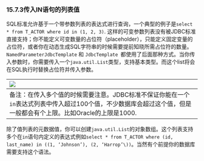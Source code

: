 ### 15.7.3传入IN语句的列表值

SQL标准允许基于一个带参数列表的表达式进行查询，一个典型的例子是`select * from T_ACTOR where id in (1, 2, 3)`. 这样的可变参数列表没有被JDBC标准直接支持；你不能定义可变数量的占位符（placeholder），只能定义固定变量的占位符，或者你在动态生成SQL字符串的时候需要提前知晓所需占位符的数量。`NamedParameterJdbcTemplate` 和 `JdbcTemplate `都使用了后面那种方式。当你传入参数时，你需要传入一个`java.util.List`类型，支持基本类型。而这个list将会在SQL执行时替换占位符并传入参数。

| ![](http://docs.spring.io/spring/docs/5.0.0.M5/spring-framework-reference/html/images/note.png.pagespeed.ce.9zQ_1wVwzR.png) |
| :--- |
| 备注：在传入多个值的时候需要注意。JDBC标准不保证你能在一个`in`表达式列表中传入超过100个值，不少数据库会超过这个值，但是一般都会有个上限。比如Oracle的上限是1000. |

除了值列表的元数据值，你可以创建`java.util.List`的对象数组。这个列表支持多个在`in`语句内定义的表达式例如`select * from T_ACTOR where (id, last_name) in ((1, ‘Johnson’), (2, ‘Harrop’\))`。当然有个前提你的数据库需要支持这个语法。

